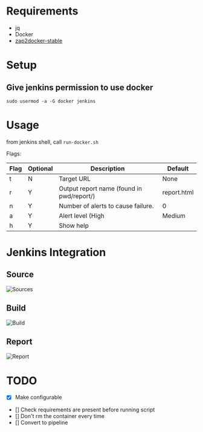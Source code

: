 # Requirements

* jq
* Docker
* [zap2docker-stable](https://hub.docker.com/r/owasp/zap2docker-stable/)

# Setup 

## Give jenkins permission to use docker
```sudo usermod -a -G docker jenkins```

# Usage

from jenkins shell, call ```run-docker.sh```

Flags:

| Flag | Optional | Description | Default |
| ----------- | ----------- | ----------- | ----------- |
| t | N | Target URL | None |
| r | Y | Output report name (found in pwd/report/) | report.html |
| n | Y | Number of alerts to cause failure. | 0 |
| a | Y | Alert level (High|Medium|Low) | Medium |
| h | Y | Show  help | |

# Jenkins Integration

## Source 
 ![Sources](/assets/sources.png)

## Build 
 ![Build](/assets/build.png)

## Report 
 ![Report](/assets/report.png)

# TODO

- [x] Make configurable
- [] Check requirements are present before running script
- [] Don't rm the container every time
- [] Convert to pipeline